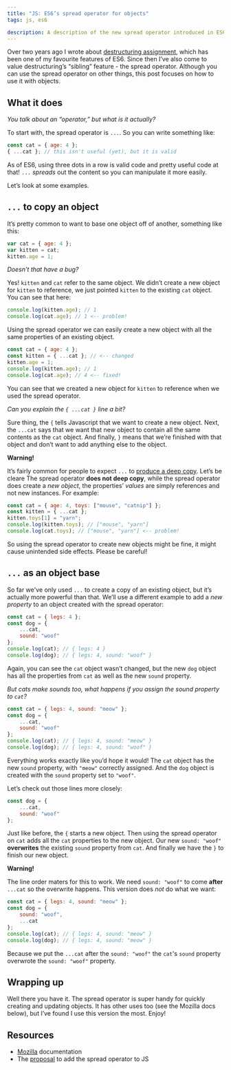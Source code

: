 ```yaml
---
title: "JS: ES6’s spread operator for objects"
tags: js, es6

description: A description of the new spread operator introduced in ES6.
---
```


Over two years ago I wrote about [destructuring assignment](/blog/2015/js-destructuring-assignment-es6/), which has been one of my favourite features of ES6. Since then I’ve also come to value destructuring’s “sibling” feature - the spread operator. Although you can use the spread operator on other things, this post focuses on how to use it with objects.

## What it does

*You talk about an “operator,” but what is it actually?*

To start with, the spread operator is `...`. So you can write something like:

```js
const cat = { age: 4 };
{ ...cat }; // this isn't useful (yet), but it is valid
```

As of ES6, using three dots in a row is valid code and pretty useful code at that! `...` *spreads* out the content so you can manipulate it more easily.

Let’s look at some examples.

## `...` to copy an object

It’s pretty common to want to base one object off of another, something like this:

```js
var cat = { age: 4 };
var kitten = cat;
kitten.age = 1;
```

*Doesn’t that have a bug?*

Yes! `kitten` and `cat` refer to the same object. We didn’t create a new object for `kitten` to reference, we just pointed `kitten` to the existing `cat` object. You can see that here:

```js
console.log(kitten.age); // 1
console.log(cat.age); // 1 <-- problem!
```

Using the spread operator we can easily create a new object with all the same properties of an existing object.

```js
const cat = { age: 4 };
const kitten = { ...cat }; // <-- changed
kitten.age = 1;
console.log(kitten.age); // 1
console.log(cat.age); // 4 <-- fixed!
```

You can see that we created a new object for `kitten` to reference when we used the spread operator.

*Can you explain the `{ ...cat }` line a bit?*

Sure thing, the `{` tells Javascript that we want to create a new object. Next, the `...cat` says that we want that new object to contain all the same contents as the `cat` object. And finally, `}` means that we’re finished with that object and don’t want to add anything else to the object.

**Warning!**

It’s fairly common for people to expect `...` to [produce a deep copy](https://stackoverflow.com/questions/38416020/deep-copy-in-es6-using-the-spread-sign). Let’s be cleare The spread operator **does not deep copy**, while the spread operator does create a *new object*, the properties’ *values* are simply references and not new instances. For example:

```js
const cat = { age: 4, toys: ["mouse", "catnip"] };
const kitten = { ...cat };
kitten.toys[1] = "yarn";
console.log(kitten.toys); // ["mouse", "yarn"]
console.log(cat.toys); // ["mouse", "yarn"] <-- problem!
```

So using the spread operator to create new objects might be fine, it might cause unintended side effects. Please be careful!

## `...` as an object base

So far we've only used `...` to create a copy of an existing object, but it’s actually more powerful than that. We’ll use a different example to add a *new property* to an object created with the spread operator:

```js
const cat = { legs: 4 };
const dog = {
    ...cat,
    sound: "woof"
};
console.log(cat); // { legs: 4 }
console.log(dog); // { legs: 4, sound: "woof" }
```

Again, you can see the `cat` object wasn’t changed, but the new `dog` object has all the properties from `cat` as well as the new `sound` property.

*But cats make sounds too, what happens if you assign the sound property to `cat`?*

```js
const cat = { legs: 4, sound: "meow" };
const dog = {
    ...cat,
    sound: "woof"
};
console.log(cat); // { legs: 4, sound: "meow" }
console.log(dog); // { legs: 4, sound: "woof" }
```

Everything works exactly like you’d hope it would! The `cat` object has the new `sound` property, with `"meow"` correctly assigned. And the `dog` object is created with the `sound` property set to `"woof"`.

Let’s check out those lines more closely:

```js
const dog = {
    ...cat,
    sound: "woof"
};
```

Just like before, the `{` starts a new object. Then using the spread operator on `cat` adds all the `cat` properties to the new object. Our new `sound: "woof"` **overwrites** the existing `sound` property from `cat`. And finally we have the `}` to finish our new object.

**Warning!**

The line order maters for this to work. We need `sound: "woof"` to come **after** `...cat` so the overwrite happens. This version does *not* do what we want:

```js
const cat = { legs: 4, sound: "meow" };
const dog = {
    sound: "woof",
    ...cat
};
console.log(cat); // { legs: 4, sound: "meow" }
console.log(dog); // { legs: 4, sound: "meow" }
```

Because we put the `...cat` after the `sound: "woof"` the `cat`'s `sound` property overwrote the `sound: "woof"` property.

## Wrapping up

Well there you have it. The spread operator is super handy for quickly creating and updating objects. It has other uses too (see the Mozilla docs below), but I’ve found I use this version the most. Enjoy!

## Resources

* [Mozilla](https://developer.mozilla.org/en-US/docs/Web/JavaScript/Reference/Operators/Spread_operator) documentation
* The [proposal](https://github.com/tc39/proposal-object-rest-spread) to add the spread operator to JS